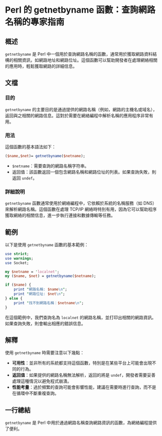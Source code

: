 <!--
Meta Description: # Perl 的 getnetbyname 函數：查詢網路名稱的專家指南 ## 概述 `getnetbyname` 是 Perl 中一個用於查詢網路名稱的函數，通常用於獲取網路資料結構的相關資訊，如網路地址和網路位址。這個函數可以幫助開發者在處理網絡相關的應用時，輕鬆獲取網路的詳細信息。 ## 文檔...
Meta Keywords: getnetbyname, perl, netname, name, net
-->

# Perl 的 getnetbyname 函數：查詢網路名稱的專家指南

## 概述
`getnetbyname` 是 Perl 中一個用於查詢網路名稱的函數，通常用於獲取網路資料結構的相關資訊，如網路地址和網路位址。這個函數可以幫助開發者在處理網絡相關的應用時，輕鬆獲取網路的詳細信息。

## 文檔
### 目的
`getnetbyname` 的主要目的是通過提供的網路名稱（例如，網路的主機名或域名），返回與之相關的網路信息。這對於需要在網絡編程中解析名稱的應用程序非常有用。

### 用法
這個函數的基本語法如下：

```perl
($name,$net)= getnetbyname($netname);
```

- `$netname`：需要查詢的網路名稱字符串。
- 返回值：該函數返回一個包含網路名稱和網路位址的列表。如果查詢失敗，則返回 `undef`。

### 詳細說明
`getnetbyname` 函數通常使用於網絡編程中，它依賴於系統的名稱服務（如 DNS）來解析網路名稱。這個函數在處理 TCP/IP 網絡時特別有用，因為它可以幫助程序獲取網絡的相關信息，進一步執行連接和數據傳輸等任務。

## 範例
以下是使用 `getnetbyname` 函數的基本範例：

```perl
use strict;
use warnings;
use Socket;

my $netname = 'localnet';
my ($name, $net) = getnetbyname($netname);

if ($name) {
    print "網路名稱: $name\n";
    print "網路位址: $net\n";
} else {
    print "找不到網路名稱：$netname\n";
}
```

在這個範例中，我們查詢名為 `localnet` 的網路名稱，並打印出相關的網路資訊。如果查詢失敗，則會輸出相應的錯誤信息。

## 解釋
使用 `getnetbyname` 時需要注意以下幾點：

- **可用性**：並非所有的系統都支持這個函數，特別是在某些平台上可能會出現不同的行為。
- **返回值**：如果提供的網路名稱無法解析，返回的將是 `undef`，開發者需要妥善處理這種情況以避免程式崩潰。
- **性能考量**：過於頻繁的查詢可能會影響性能，建議在需要時進行查詢，而不是在循環中不斷重複查詢。

## 一行總結
`getnetbyname` 是 Perl 中用於通過網路名稱查詢網路資訊的函數，為網絡編程提供了便利。